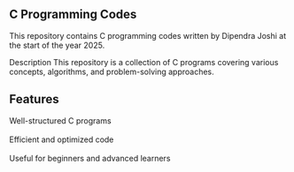 ## C Programming Codes
This repository contains C programming codes written by Dipendra Joshi at the start of the year 2025.

Description
This repository is a collection of C programs covering various concepts, algorithms, and problem-solving approaches.

## Features  
Well-structured C programs  <br>  
Efficient and optimized code  <br>  
Useful for beginners and advanced learners  
